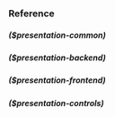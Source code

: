 ### Reference
##### ($presentation-common)
##### ($presentation-backend)
##### ($presentation-frontend)
##### ($presentation-controls)
